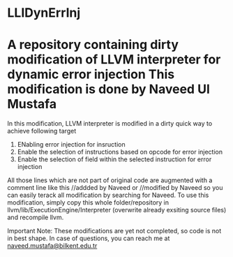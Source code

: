 # LLIDynErrInj
A repository containing dirty modification of LLVM interpreter for dynamic error injection
This modification is done by Naveed Ul Mustafa
==================================================
In this modification, LLVM interpreter is modified in a dirty quick way to achieve following target
1) ENabling error injection for insruction
2) Enable the selection of instructions based on opcode for error injection
3) Enable the selection of field within the selected instruction for error injection

All those lines which are not part of original code are augmented with a comment line like this
//addded by Naveed 
or
//modified by Naveed
so you can easily terack all modification by searching for Naveed.
 To use this modification, simply copy this whole folder/repository in llvm/lib/ExecutionEngine/Interpreter (overwrite already exsiting source files) and recompile llvm.

Important Note: These modifications are yet not completed, so code is not in best shape. In case of questions, you can reach me at naveed.mustafa@bilkent.edu.tr




